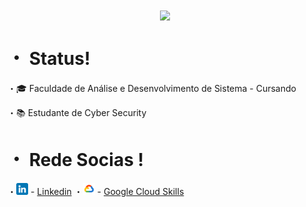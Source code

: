 
<!-- Author: Yora -->
<div align="center"
<p align="center">
<img align="center" height="250" src="./img/Makima_spotlight.gif">
</p>
</div>
 
# ・ Status!

<p align="width">
 ・🎓 Faculdade de Análise e Desenvolvimento de Sistema - Cursando

 ・📚 Estudante de Cyber Security 
 
 <p align="center">

 
# ・ Rede Socias !



 ・<img src="./img/linkedin (1).png" width=19x></img> - <a href="linkedin.com/in/fernandogentili/">Linkedin</a>
 ・<img src="./img/icongooglecloud.png" width=19px></img> - <a href="https://www.cloudskillsboost.google/public_profiles/92623248-940f-4ad3-9dbe-14330555309d">Google Cloud Skills</a>

</div>

<div>
 
</div>


